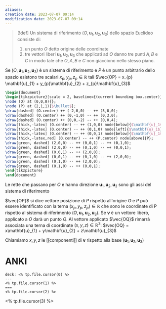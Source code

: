 ```yaml
---
aliases: 
creation date: 2023-07-07 09:14
modification date: 2023-07-07 09:14
---
```


>[!def]
>Un sistema di riferimento $(O, \mathbf{u}_{1}, \mathbf{u}_{2}, \mathbf{u}_{3} )$ dello spazio Euclideo consiste di:
> 1. un punto $O$ detto origine delle coordinate
> 2. tre vettori liberi $\mathbf{u}_{1},\mathbf{u}_{2},\mathbf{u}_{3}$ che applicati ad $O$ danno tre punti $A,B$ e $C$ in modo tale che $O, A, B$ e $C$ non giacciono nello stesso piano.

Se $(O, \mathbf{u}_{1}, \mathbf{u}_{2}, \mathbf{u}_{3})$ è un sistema di riferimento e $P$ è un punto arbitrario dello spazio esistono tre scalari $x_{p}, y_{p}, z_{p} \in \mathbb{R}$ tali $\vec{OP} = x_{p} \mathbf{u}_{1} + y_{p}\mathbf{u}_{2} + z_{p}\mathbf{u}_{3}$

```tikz
\begin{document}
\begin{tikzpicture}[scale = 2, baseline={(current bounding box.center)}]
\node (O) at (0,0,0){};
\node (P) at (2,1,1){$\bullet$};
\draw[dashed] (O.center) ++ (-2,0,0) -- ++ (5,0,0);
\draw[dashed] (O.center) ++ (0,-1,0) -- ++ (0,3,0);
\draw[dashed] (O.center) ++ (0,0,-2) -- ++ (0,0,4);
\draw[thick,-latex] (O.center) -- ++ (1,0,0) node[below]{$\mathbf{u}_1$}; 
\draw[thick,-latex] (O.center) -- ++ (0,1,0) node[left]{$\mathbf{u}_1$};
\draw[thick,-latex] (O.center) -- ++ (0,0,1) node[below]{$\mathbf{u}_1$};
\draw[thick,-latex,red] (O.center) -- ++ (P.center) node[above]{P};
\draw[green, dashed] (2,0,0) -- ++ (0,0,1) -- ++ (0,1,0);
\draw[green, dashed] (2,0,0) -- ++ (0,1,0) -- ++ (0,0,1);
\draw[green, dashed] (0,0,1) -- ++ (2,0,0);
\draw[green, dashed] (0,0,1) -- ++ (0,1,0) -- ++ (2,0,0);
\draw[green, dashed] (0,1,0) -- ++ (2,0,0);
\draw[green, dashed] (0,1,0) -- ++ (0,0,1);
\end{tikzpicture}
\end{document}
```
Le rette che passano per $O$ e hanno direzione $\mathbf{u}_{1},\mathbf{u}_{2},\mathbf{u}_{3}$ sono gli assi del sistema di riferimento

$\vec{OP}$ si dice vettore posizione di $P$ rispetto all'origine $O$ e $P$ può essere identificato con la terna $(x_{p},y_{p},z_{p}) \in \mathbb{R}$ che sono le coordinate di P rispetto al sistema di riferimento $(O, \mathbf{u}_{1},\mathbf{u}_{2},\mathbf{u}_{3})$.
Se $\mathbf{v}$ è un vettore libero, applicato a $O$ darà un punto $Q$. Al vettore applicato $\vec{OQ}$ rimarrà associata una terna di coordinate $(x,y,z) \in \mathbb{R}^3$: $\vec{OQ} = x\mathbf{u}_{1} + y\mathbf{u}_{2} + z\mathbf{u}_{3}$

Chiamiamo $x,y,z$ le [[componenti]] di $\mathbf{v}$ rispetto alla base $(\mathbf{u}_{1},\mathbf{u}_{2},\mathbf{u}_{3})$

# ANKI

```anki
deck: <% tp.file.cursor(0) %>
---
<% tp.file.cursor(1) %>
===
<% tp.file.cursor(2) %>
```
<% tp.file.cursor(3) %>